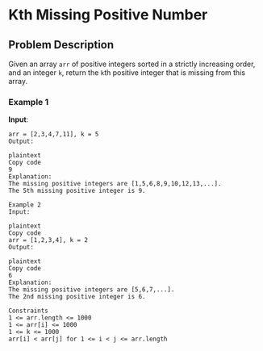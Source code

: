# Kth Missing Positive Number

## Problem Description
Given an array `arr` of positive integers sorted in a strictly increasing order, and an integer `k`, return the `k`th positive integer that is missing from this array.

### Example 1
**Input**: 
```plaintext
arr = [2,3,4,7,11], k = 5
Output:

plaintext
Copy code
9
Explanation:
The missing positive integers are [1,5,6,8,9,10,12,13,...].
The 5th missing positive integer is 9.

Example 2
Input:

plaintext
Copy code
arr = [1,2,3,4], k = 2
Output:

plaintext
Copy code
6
Explanation:
The missing positive integers are [5,6,7,...].
The 2nd missing positive integer is 6.

Constraints
1 <= arr.length <= 1000
1 <= arr[i] <= 1000
1 <= k <= 1000
arr[i] < arr[j] for 1 <= i < j <= arr.length